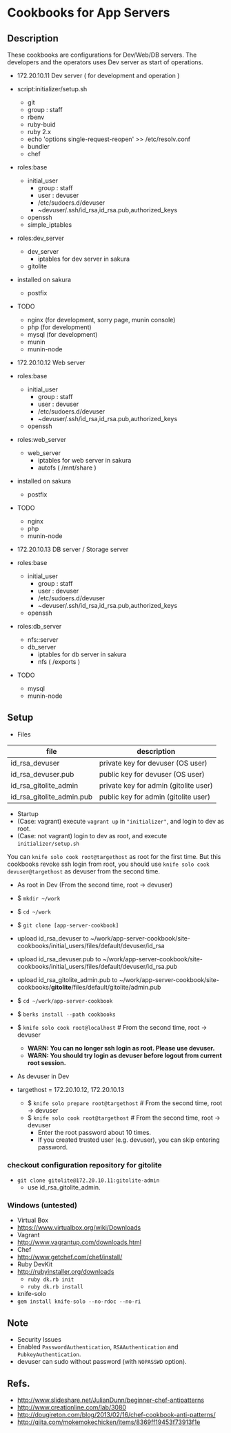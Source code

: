 # Cookbooks for App Servers

## Description

These cookbooks are configurations for Dev/Web/DB servers.
The developers and the operators uses Dev server as start of operations.

* 172.20.10.11 Dev server ( for development and operation )
 * script:initializer/setup.sh
    * git
    * group : staff
    * rbenv
    * ruby-buid
    * ruby 2.x
    * echo 'options single-request-reopen' >> /etc/resolv.conf
    * bundler
    * chef
 * roles:base
    * initial_user
        * group : staff
        * user  : devuser
        * /etc/sudoers.d/devuser
        * ~devuser/.ssh/id_rsa,id_rsa.pub,authorized_keys
    * openssh
    * simple_iptables
 * roles:dev_server
    * dev_server
        * iptables for dev server in sakura
    * gitolite
 * installed on sakura
    * postfix
 * TODO
    * nginx (for development, sorry page, munin console)
    * php (for development)
    * mysql (for development)
    * munin
    * munin-node

* 172.20.10.12 Web server
 * roles:base
    * initial_user
        * group : staff
        * user  : devuser
        * /etc/sudoers.d/devuser
        * ~devuser/.ssh/id_rsa,id_rsa.pub,authorized_keys
    * openssh
 * roles:web_server
    * web_server
        * iptables for web server in sakura
        * autofs ( /mnt/share )
 * installed on sakura
    * postfix
 * TODO
    * nginx
    * php
    * munin-node

* 172.20.10.13 DB server / Storage server
 * roles:base
    * initial_user
        * group : staff
        * user  : devuser
        * /etc/sudoers.d/devuser
        * ~devuser/.ssh/id_rsa,id_rsa.pub,authorized_keys
    * openssh
 * roles:db_server
    * nfs::server
    * db_server
        * iptables for db server in sakura
        * nfs ( /exports )
 * TODO
    * mysql
    * munin-node

## Setup

* Files

<table>
  <thead>
    <tr>
      <th>file</th>
      <th>description</th>
    </tr>
  </thead>
  <tbody>
    <tr>
      <td>id_rsa_devuser</td>
      <td>private key for devuser (OS user)</td>
    </tr>
    <tr>
      <td>id_rsa_devuser.pub</td>
      <td>public key for devuser (OS user)</td>
    </tr>
    <tr>
      <td>id_rsa_gitolite_admin</td>
      <td>private key for admin (gitolite user)</td>
    </tr>
    <tr>
      <td>id_rsa_gitolite_admin.pub</td>
      <td>public key for admin (gitolite user)</td>
    </tr>
  </tbody>
</table>

* Startup
 * (Case: vagrant) execute `vagrant up` in `"initializer"`, and login to dev as root.
 * (Case: not vagrant) login to dev as root, and execute `initializer/setup.sh`

You can `knife solo cook root@targethost` as root for the first time.
But this cookbooks revoke ssh login from root, you should use `knife solo cook devuser@targethost` as devuser from the second time.

* As root in Dev (From the second time, root -> devuser)
 * $ `mkdir ~/work`
 * $ `cd ~/work`
 * $ `git clone [app-server-cookbook]`
 * upload id_rsa_devuser to ~/work/app-server-cookbook/site-cookbooks/initial_users/files/default/devuser/id_rsa
 * upload id_rsa_devuser.pub to ~/work/app-server-cookbook/site-cookbooks/initial_users/files/default/devuser/id_rsa.pub
 * upload id_rsa_gitolite_admin.pub to ~/work/app-server-cookbook/site-cookbooks/**gitolite**/files/default/gitolite/admin.pub
 * $ `cd ~/work/app-server-cookbook`
 * $ `berks install --path cookbooks`
 * $ `knife solo cook root@localhost` # From the second time, root -> devuser
    * **WARN: You can no longer ssh login as root. Please use devuser.**
    * **WARN: You should try login as devuser before logout from current root session.**

* As devuser in Dev
 * targethost = 172.20.10.12, 172.20.10.13
    * $ `knife solo prepare root@targethost` # From the second time, root -> devuser
    * $ `knife solo cook root@targethost` # From the second time, root -> devuser
        * Enter the root password about 10 times.
        * If you created trusted user (e.g. devuser), you can skip entering password.

### checkout configuration repository for gitolite

 * `git clone gitolite@172.20.10.11:gitolite-admin`
     * use id_rsa_gitolite_admin.

### Windows (untested)

* Virtual Box
 * https://www.virtualbox.org/wiki/Downloads
* Vagrant
 * http://www.vagrantup.com/downloads.html
* Chef
 * http://www.getchef.com/chef/install/
* Ruby DevKit
 * http://rubyinstaller.org/downloads
    * `ruby dk.rb init`
    * `ruby dk.rb install`
* knife-solo
 * `gem install knife-solo --no-rdoc --no-ri`

## Note

* Security Issues
 * Enabled `PasswordAuthentication`, `RSAAuthentication` and `PubkeyAuthentication`.
 * devuser can sudo without password (with `NOPASSWD` option).

## Refs.

* http://www.slideshare.net/JulianDunn/beginner-chef-antipatterns
* http://www.creationline.com/lab/3080
* http://dougireton.com/blog/2013/02/16/chef-cookbook-anti-patterns/
* http://qiita.com/mokemokechicken/items/8369ff19453f73913f1e

